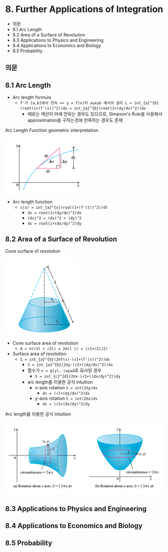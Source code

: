 # 8. Further Applications of Integration

- 의문
- 8.1 Arc Length
- 8.2 Area of a Surface of Revolution
- 8.3 Applications to Physics and Engineering
- 8.4 Applications to Economics and Biology
- 8.5 Probability

## 의문

## 8.1 Arc Length

- Arc length formula
  - `f'가 [a,b]에서 연속 => y = f(x)의 a≤x≤b 에서의 길이 L = int_{a}^{b}(root(1+(f'(x))^2))dx = int_{a}^{b}(root(1+(dy/dx)^2))dx`
    - 때로는 계산이 아에 안되는 경우도 있으므로, Simpson's Rule을 사용해서 approximation을 구하는것에 만족하는 경우도 존재

Arc Length Function geometric interpretation

![](./images/ch8/arc_length_function1.png)

- Arc length function
  - `s(x) = int_{a}^{x}(root(1+(f'(t))^2))dt`
    - `ds = root(1+(dy/dx)^2)dx`
    - `(ds)^2 = (dx)^2 + (dy)^2`
    - `ds = root(1+(dx/dy)^2)dy`

## 8.2 Area of a Surface of Revolution

Cone surface of revolution

![](./images/ch8/area_of_a_surface_revolution1.png)

- Cone surface area of revolution
  - `A = π(r1l + r2l) = 2πrl (r = (r1+r2)/2)`
- Surface area of revolution
  - `S = int_{a}^{b}(2πf(x)·(√1+(f'(x))^2))dx`
    - `S = int_{a}^{b}(2πy·(√1+((dy/dx)^2))dx`
    - 함수가 `x = g(y), c≤y≤d`로 묘사된 경우
      - `S = int_{c}^{d}(2πx·(√1+((dx/dy)^2))dy`
    - arc length를 이용한 공식 intuition
      - x-axis rotation `S = int(2πy)ds`
        - `ds = (√1+(dy/dx)^2)dx`
      - y-axis rotation `S = int(2πx)ds`
        - `ds = (√1+(dx/dy)^2)dy`

Arc length를 이용한 공식 intuition

![](./images/ch8/area_of_a_surface_revolution2.png)

## 8.3 Applications to Physics and Engineering

## 8.4 Applications to Economics and Biology

## 8.5 Probability
